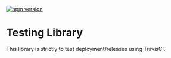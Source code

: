 [![npm version](https://badge.fury.io/js/travis-deployment-test-rc.svg)](//www.npmjs.com/package/travis-deployment-test-rc)

# Testing Library

This library is strictly to test deployment/releases using TravisCI. 